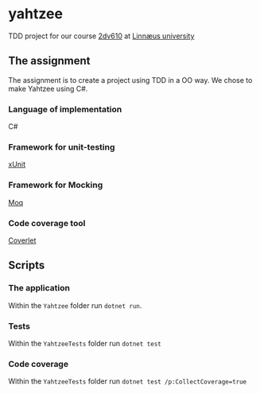 # yahtzee

TDD project for our course [2dv610](https://coursepress.lnu.se/kurs/mjukvarutestning/labs/assignment-2-xunit-testing/) at [Linnæus university](https://coursepress.lnu.se/kurs/mjukvarutestning/)

## The assignment

The assignment is to create a project using TDD in a OO way. We chose to make Yahtzee using C#.

### Language of implementation

C#

### Framework for unit-testing

[xUnit](https://xunit.github.io/)

### Framework for Mocking
[Moq](https://github.com/moq/moq4)

### Code coverage tool
[Coverlet](https://github.com/tonerdo/coverlet/?WT.mc_id=-blog-scottha)

## Scripts
### The application
Within the `Yahtzee` folder run `dotnet run`.

### Tests
Within the `YahtzeeTests` folder run `dotnet test`

### Code coverage
Within the `YahtzeeTests` folder run `dotnet test /p:CollectCoverage=true`
